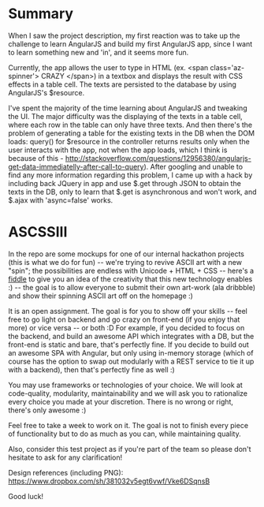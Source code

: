 Summary
========

When I saw the project description, my first reaction was to take up the challenge to learn AngularJS and build my first AngularJS app, since I want to learn something new and 'in', and it seems more fun. 

Currently, the app allows the user to type in HTML (ex. &lt;span class='az-spinner'&gt; CRAZY &lt;/span&gt;) in a textbox and displays the result with CSS effects in a table cell. 
The texts are persisted to the database by using AngularJS's $resource.

I've spent the majority of the time learning about AngularJS and tweaking the UI. The major difficulty was the displaying of the texts in a table cell, where each row in the table can only have three texts. 
And then there's the problem of generating a table for the existing texts in the DB when the DOM loads: query() for $resource in the controller returns results only when the user interacts with the app, not when the app loads, which I think is because of this - http://stackoverflow.com/questions/12956380/angularjs-get-data-immediatelly-after-call-to-query). 
After googling and unable to find any more information regarding this problem, I came up with a hack by including back JQuery in app and use $.get through JSON to obtain the texts in the DB, only to learn that $.get is asynchronous and won't work, and $.ajax with 'async=false' works.





ASCSSIII
========

In the repo are some mockups for one of our internal hackathon projects (this is what we do for fun) -- we're trying to revive ASCII art with a new "spin"; the possibilities are endless with Unicode + HTML + CSS -- here's a [fiddle](http://jsfiddle.net/qke3p/22/) to give you an idea of the creativity that this new technology enables :) -- the goal is to allow everyone to submit their own art-work (ala dribbble) and show their spinning ASCII art off on the homepage :)

It is an open assignment. The goal is for you to show off your skills -- feel free to go light on backend and go crazy on front-end (if you enjoy that more) or vice versa -- or both :D For example, if you decided to focus on the backend, and build an awesome API which integrates with a DB, but the front-end is static and bare, that's perfectly fine. If you decide to build out an awesome SPA with Angular, but only using in-memory storage (which of course has the option to swap out modularly with a REST service to tie it up with a backend), then that's perfectly fine as well :)

You may use frameworks or technologies of your choice. We will look at code-quality, modularity, maintainability and we will ask you to rationalize every choice you made at your discretion. There is no wrong or right, there's only awesome :)

Feel free to take a week to work on it. The goal is not to finish every piece of functionality but to do as much as you can, while maintaining quality.

Also, consider this test project as if you're part of the team so please don't hesitate to ask for any clarification!

Design references (including PNG): https://www.dropbox.com/sh/381032v5egt6vwf/Vke6DSqnsB

Good luck!
